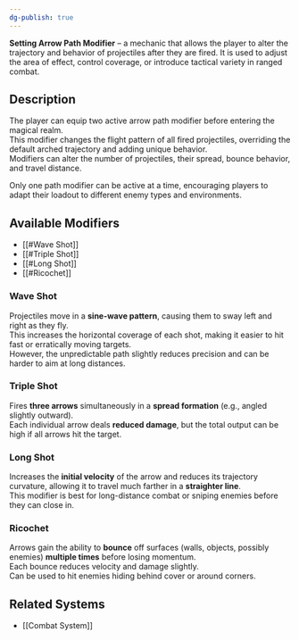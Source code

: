 ```yaml
---
dg-publish: true
---
```

**Setting Arrow Path Modifier** – a mechanic that allows the player to alter the trajectory and behavior of projectiles after they are fired. It is used to adjust the area of effect, control coverage, or introduce tactical variety in ranged combat.
## Description
The player can equip two active arrow path modifier before entering the magical realm.  
This modifier changes the flight pattern of all fired projectiles, overriding the default arched trajectory and adding unique behavior.  
Modifiers can alter the number of projectiles, their spread, bounce behavior, and travel distance.

Only one path modifier can be active at a time, encouraging players to adapt their loadout to different enemy types and environments.

## Available Modifiers
- [[#Wave Shot]]
- [[#Triple Shot]]
- [[#Long Shot]]
- [[#Ricochet]]

### Wave Shot
Projectiles move in a **sine-wave pattern**, causing them to sway left and right as they fly.  
This increases the horizontal coverage of each shot, making it easier to hit fast or erratically moving targets.  
However, the unpredictable path slightly reduces precision and can be harder to aim at long distances.

### Triple Shot
Fires **three arrows** simultaneously in a **spread formation** (e.g., angled slightly outward).  
Each individual arrow deals **reduced damage**, but the total output can be high if all arrows hit the target.

### Long Shot
Increases the **initial velocity** of the arrow and reduces its trajectory curvature, allowing it to travel much farther in a **straighter line**.  
This modifier is best for long-distance combat or sniping enemies before they can close in.

### Ricochet
Arrows gain the ability to **bounce** off surfaces (walls, objects, possibly enemies) **multiple times** before losing momentum.  
Each bounce reduces velocity and damage slightly.  
Can be used to hit enemies hiding behind cover or around corners.

## Related Systems
- [[Combat System]]
